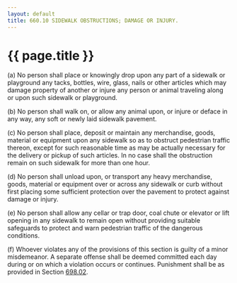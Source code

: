 ```yaml
---
layout: default 
title: 660.10 SIDEWALK OBSTRUCTIONS; DAMAGE OR INJURY.
---
```


{{ page.title }}
================

​(a) No person shall place or knowingly drop upon any part of a sidewalk
or playground any tacks, bottles, wire, glass, nails or other articles
which may damage property of another or injure any person or animal
traveling along or upon such sidewalk or playground.

​(b) No person shall walk on, or allow any animal upon, or injure or
deface in any way, any soft or newly laid sidewalk pavement.

​(c) No person shall place, deposit or maintain any merchandise, goods,
material or equipment upon any sidewalk so as to obstruct pedestrian
traffic thereon, except for such reasonable time as may be actually
necessary for the delivery or pickup of such articles. In no case shall
the obstruction remain on such sidewalk for more than one hour.

​(d) No person shall unload upon, or transport any heavy merchandise,
goods, material or equipment over or across any sidewalk or curb without
first placing some sufficient protection over the pavement to protect
against damage or injury.

​(e) No person shall allow any cellar or trap door, coal chute or
elevator or lift opening in any sidewalk to remain open without
providing suitable safeguards to protect and warn pedestrian traffic of
the dangerous conditions.

​(f) Whoever violates any of the provisions of this section is guilty of
a minor misdemeanor. A separate offense shall be deemed committed each
day during or on which a violation occurs or continues. Punishment shall
be as provided in Section [698.02](38e2f631.html).
